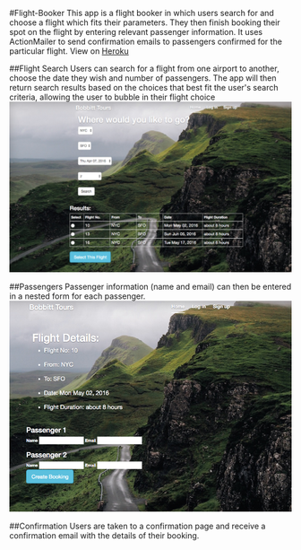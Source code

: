#Flight-Booker
This app is a flight booker in which users search for and choose a flight which fits their parameters. They then finish booking their spot on the flight by entering relevant passenger information. It uses ActionMailer to send confirmation emails to passengers confirmed for the particular flight. View on [Heroku](https://radiant-fortress-17197.herokuapp.com/)

##Flight Search
Users can search for a flight from one airport to another, choose the date they wish and number of passengers. The app will then return search results based on the choices that best fit the user's search criteria, allowing the user to bubble in their flight choice
![Alt text](https://github.com/sco-bo/flight-booker/blob/master/Search.png?raw=true)

##Passengers
Passenger information (name and email) can then be entered in a nested form for each passenger.
![Alt text](https://github.com/sco-bo/flight-booker/blob/master/Passengers.png?raw=true) 

##Confirmation 
Users are taken to a confirmation page and receive a confirmation email with the details of their booking. 
